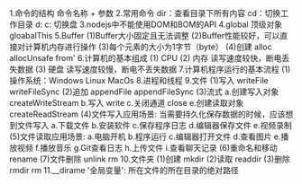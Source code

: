 1.命令的结构
  命令名称 + 参数
2.常用命令
  dir：查看目录下所有内容
  cd：切换工作目录
  d: c: 切换盘
3.nodejs中不能使用DOM和BOM的API
4.global 顶级对象 gloabalThis
5.Buffer
  (1)Buffer大小固定且无法调整
  (2)Buffer性能较好，可以直接对计算机内存进行操作
  (3)每个元素的大小为1字节（byte）
  (4)创建 alloc allocUnsafe from'
6.计算机的基本组成
  (1) CPU
  (2) 内存 读写速度较快，断电丢失数据
  (3) 硬盘 读写速度较慢，断电不丢失数据
7.计算机程序运行的基本流程
  (1)操作系统：Windows Linux MacOs
8.进程和线程
9.文件
  (1)写入 writeFile writeFileSync
  (2)追加 appendFile appendFileSync
  (3)流式
    a.创建写入对象 createWriteStream
    b.写入 write
    c.关闭通道 close
    e.创建读取对象 createReadStream
  (4)文件写入应用场景: 当需要持久化保存数据的时候，应该想到文件写入
    a.下载文件
    b.安装软件
    c.保存程序日志
    d.编辑器保存文件
    e.视频录制
  (5)文件读取应用场景:
    a.电脑开机
    b.程序运行
    c.编辑器打开文件
    d.查看图片
    e.播放视频
    f.播放音乐
    g.Git查看日志
    h.上传文件
    i.查看聊天记录
  (6)重命名和移动 rename
  (7)文件删除 unlink rm
10.文件夹
  (1)创建 mkdir
  (2)读取 readdir
  (3)删除 rmdir rm
11.__dirame '全局变量': 所在文件的所在目录的绝对路径